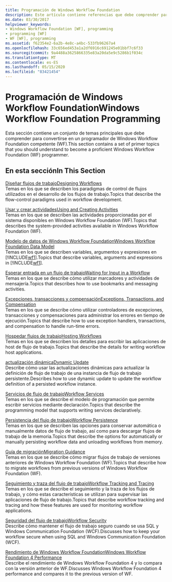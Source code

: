 ```yaml
---
title: Programación de Windows Workflow Foundation
description: Este artículo contiene referencias que debe comprender para convertirse en un programador de Windows Workflow Foundation competente.
ms.date: 03/30/2017
helpviewer_keywords:
- Windows Workflow Foundation [WF], programming
- programming [WF]
- WF [WF], programming
ms.assetid: f62354e2-6a2b-4e8c-a4bc-533fb96267a4
ms.openlocfilehash: 33c656ed453a1a2df6916c691245e01bbf7c6f33
ms.sourcegitcommit: 9a4488a3625866335e83a20da5e9c5286b1f034c
ms.translationtype: MT
ms.contentlocale: es-ES
ms.lasthandoff: 05/15/2020
ms.locfileid: "83421454"
---
```

# <a name="windows-workflow-foundation-programming"></a><span data-ttu-id="46d08-103">Programación de Windows Workflow Foundation</span><span class="sxs-lookup"><span data-stu-id="46d08-103">Windows Workflow Foundation Programming</span></span>
<span data-ttu-id="46d08-104">Esta sección contiene un conjunto de temas principales que debe comprender para convertirse en un programador de Windows Workflow Foundation competente (WF).</span><span class="sxs-lookup"><span data-stu-id="46d08-104">This section contains a set of primer topics that you should understand to become a proficient Windows Workflow Foundation (WF) programmer.</span></span>  
  
## <a name="in-this-section"></a><span data-ttu-id="46d08-105">En esta sección</span><span class="sxs-lookup"><span data-stu-id="46d08-105">In This Section</span></span>  
 [<span data-ttu-id="46d08-106">Diseñar flujos de trabajo</span><span class="sxs-lookup"><span data-stu-id="46d08-106">Designing Workflows</span></span>](designing-workflows.md)  
 <span data-ttu-id="46d08-107">Temas en los que se describen los paradigmas de control de flujos utilizados en el desarrollo de los flujos de trabajo.</span><span class="sxs-lookup"><span data-stu-id="46d08-107">Topics that describe the flow-control paradigms used in workflow development.</span></span>  
  
 [<span data-ttu-id="46d08-108">Usar y crear actividades</span><span class="sxs-lookup"><span data-stu-id="46d08-108">Using and Creating Activities</span></span>](using-and-creating-activities.md)  
 <span data-ttu-id="46d08-109">Temas en los que se describen las actividades proporcionadas por el sistema disponibles en Windows Workflow Foundation (WF).</span><span class="sxs-lookup"><span data-stu-id="46d08-109">Topics that describes the system-provided activities available in Windows Workflow Foundation (WF).</span></span>  
  
 [<span data-ttu-id="46d08-110">Modelo de datos de Windows Workflow Foundation</span><span class="sxs-lookup"><span data-stu-id="46d08-110">Windows Workflow Foundation Data Model</span></span>](data-model.md)  
 <span data-ttu-id="46d08-111">Temas en los que se describen variables, argumentos y expresiones en [!INCLUDE[wf1](../../../includes/wf1-md.md)].</span><span class="sxs-lookup"><span data-stu-id="46d08-111">Topics that describe variables, arguments and expressions in [!INCLUDE[wf1](../../../includes/wf1-md.md)].</span></span>  
  
 [<span data-ttu-id="46d08-112">Esperar entrada en un flujo de trabajo</span><span class="sxs-lookup"><span data-stu-id="46d08-112">Waiting for Input in a Workflow</span></span>](waiting-for-input-in-a-workflow.md)  
 <span data-ttu-id="46d08-113">Temas en los que se describe cómo utilizar marcadores y actividades de mensajería.</span><span class="sxs-lookup"><span data-stu-id="46d08-113">Topics that describes how to use bookmarks and messaging activities.</span></span>  
  
 [<span data-ttu-id="46d08-114">Excepciones, transacciones y compensación</span><span class="sxs-lookup"><span data-stu-id="46d08-114">Exceptions, Transactions, and Compensation</span></span>](exceptions-transactions-and-compensation.md)  
 <span data-ttu-id="46d08-115">Temas en los que se describe cómo utilizar controladores de excepciones, transacciones y compensaciones para administrar los errores en tiempo de ejecución.</span><span class="sxs-lookup"><span data-stu-id="46d08-115">Topics that describe how to use exception handlers, transactions, and compensation to handle run-time errors.</span></span>  
  
 [<span data-ttu-id="46d08-116">Hospedar flujos de trabajo</span><span class="sxs-lookup"><span data-stu-id="46d08-116">Hosting Workflows</span></span>](hosting-workflows.md)  
 <span data-ttu-id="46d08-117">Temas en los que se describen los detalles para escribir las aplicaciones de host de flujo de trabajo.</span><span class="sxs-lookup"><span data-stu-id="46d08-117">Topics that describe the details for writing workflow host applications.</span></span>  
  
 [<span data-ttu-id="46d08-118">actualización dinámica</span><span class="sxs-lookup"><span data-stu-id="46d08-118">Dynamic Update</span></span>](dynamic-update.md)  
 <span data-ttu-id="46d08-119">Describe cómo usar las actualizaciones dinámicas para actualizar la definición de flujo de trabajo de una instancia de flujo de trabajo persistente.</span><span class="sxs-lookup"><span data-stu-id="46d08-119">Describes how to use dynamic update to update the workflow definition of a persisted workflow instance.</span></span>  
  
 [<span data-ttu-id="46d08-120">Servicios de flujo de trabajo</span><span class="sxs-lookup"><span data-stu-id="46d08-120">Workflow Services</span></span>](../wcf/feature-details/workflow-services.md)  
 <span data-ttu-id="46d08-121">Temas en los que se describe el modelo de programación que permite escribir servicios mediante declaración.</span><span class="sxs-lookup"><span data-stu-id="46d08-121">Topics that describe the programming model that supports writing services declaratively.</span></span>  
  
 [<span data-ttu-id="46d08-122">Persistencia del flujo de trabajo</span><span class="sxs-lookup"><span data-stu-id="46d08-122">Workflow Persistence</span></span>](workflow-persistence.md)  
 <span data-ttu-id="46d08-123">Temas en los que se describen las opciones para conservar automática o manualmente datos de flujo de trabajo, así como para descargar flujos de trabajo de la memoria.</span><span class="sxs-lookup"><span data-stu-id="46d08-123">Topics that describe the options for automatically or manually persisting workflow data and unloading workflows from memory.</span></span>  
  
 [<span data-ttu-id="46d08-124">Guía de migración</span><span class="sxs-lookup"><span data-stu-id="46d08-124">Migration Guidance</span></span>](migration-guidance.md)  
 <span data-ttu-id="46d08-125">Temas en los que se describe cómo migrar flujos de trabajo de versiones anteriores de Windows Workflow Foundation (WF).</span><span class="sxs-lookup"><span data-stu-id="46d08-125">Topics that describe how to migrate workflows from previous versions of Windows Workflow Foundation (WF).</span></span>  
  
 [<span data-ttu-id="46d08-126">Seguimiento y traza del flujo de trabajo</span><span class="sxs-lookup"><span data-stu-id="46d08-126">Workflow Tracking and Tracing</span></span>](workflow-tracking-and-tracing.md)  
 <span data-ttu-id="46d08-127">Temas en los que se describe el seguimiento y la traza de los flujos de trabajo, y cómo estas características se utilizan para supervisar las aplicaciones de flujo de trabajo.</span><span class="sxs-lookup"><span data-stu-id="46d08-127">Topics that describe workflow tracking and tracing and how these features are used for monitoring workflow applications.</span></span>  
  
 [<span data-ttu-id="46d08-128">Seguridad del flujo de trabajo</span><span class="sxs-lookup"><span data-stu-id="46d08-128">Workflow Security</span></span>](workflow-security.md)  
 <span data-ttu-id="46d08-129">Describe cómo mantener el flujo de trabajo seguro cuando se usa SQL y Windows Communication Foundation (WCF).</span><span class="sxs-lookup"><span data-stu-id="46d08-129">Discusses how to keep your workflow secure when using SQL and Windows Communication Foundation (WCF).</span></span>  
  
 [<span data-ttu-id="46d08-130">Rendimiento de Windows Workflow Foundation</span><span class="sxs-lookup"><span data-stu-id="46d08-130">Windows Workflow Foundation 4 Performance</span></span>](performance.md)  
 <span data-ttu-id="46d08-131">Describe el rendimiento de Windows Workflow Foundation 4 y lo compara con la versión anterior de WF.</span><span class="sxs-lookup"><span data-stu-id="46d08-131">Discusses Windows Workflow Foundation 4 performance and compares it to the previous version of WF.</span></span>
